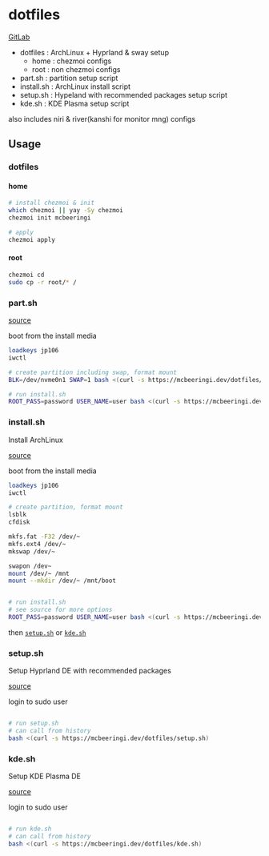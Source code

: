 # dotfiles

[GitLab](https://gitlab.com/mcbeeringi/dotfiles)

- dotfiles : ArchLinux + Hyprland & sway setup
	- home : chezmoi configs
	- root : non chezmoi configs
- part.sh : partition setup script
- install.sh : ArchLinux install script
- setup.sh : Hypeland with recommended packages setup script
- kde.sh : KDE Plasma setup script

also includes niri & river(kanshi for monitor mng) configs

## Usage

### dotfiles

#### home

```sh
# install chezmoi & init
which chezmoi || yay -Sy chezmoi
chezmoi init mcbeeringi

# apply
chezmoi apply
```

#### root

```sh
chezmoi cd
sudo cp -r root/* / 
```

### part.sh

[source](part.sh)

boot from the install media

```sh
loadkeys jp106
iwctl

# create partition including swap, format mount
BLK=/dev/nvme0n1 SWAP=1 bash <(curl -s https://mcbeeringi.dev/dotfiles/part.sh)

# run install.sh
ROOT_PASS=password USER_NAME=user bash <(curl -s https://mcbeeringi.dev/dotfiles/install.sh)
```

### install.sh

Install ArchLinux

[source](install.sh)

boot from the install media

```sh
loadkeys jp106
iwctl

# create partition, format mount
lsblk
cfdisk

mkfs.fat -F32 /dev/~
mkfs.ext4 /dev/~
mkswap /dev/~

swapon /dev~
mount /dev/~ /mnt
mount --mkdir /dev/~ /mnt/boot


# run install.sh
# see source for more options
ROOT_PASS=password USER_NAME=user bash <(curl -s https://mcbeeringi.dev/dotfiles/install.sh)
```

then [`setup.sh`](#setupsh) or [`kde.sh`](#kdesh)

### setup.sh

Setup Hyprland DE with recommended packages

[source](setup.sh)

login to sudo user

```sh

# run setup.sh
# can call from history
bash <(curl -s https://mcbeeringi.dev/dotfiles/setup.sh)
```

### kde.sh

Setup KDE Plasma DE

[source](kde.sh)

login to sudo user

```sh

# run kde.sh
# can call from history
bash <(curl -s https://mcbeeringi.dev/dotfiles/kde.sh)
```

